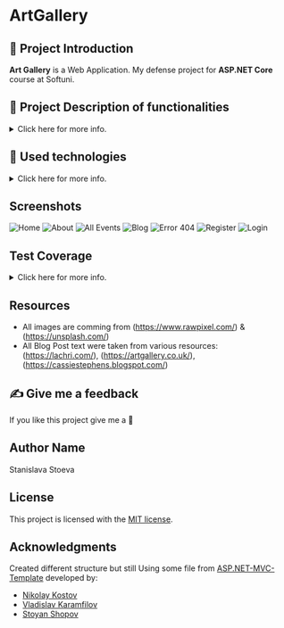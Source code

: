 # ArtGallery

## :art: Project Introduction
**Art Gallery** is a Web Application. 
My defense project for **ASP.NET Core** course at Softuni.

## :pencil: Project Description of functionalities
<details>
<summary> 
    Click here for more info. 
</summary>
  
Art Gallery's main idea is to be an app for booking and sales. A place where regular users can book an exhibition or buy a painting. 2 roles: user and admin.

<strong> User: </strong>
* Can book an exhibition event in the Gallery or buy a painting from the app store.
* Can read Blog Posts and create comments on any Article.
* Cancel booked exhibition events or request orders cancellation. Once a User cancels, an already made order should be approved by the manager.
  
<strong> Admin: </strong>
* Can Create, Edit or delete FAQ.
* Can Create, Edit or delete Events 
* Can Manage Users, Edit, Roles.
  
<strong> :pushpin: Restrictions: </strong>
* Guest Vistors (a user who is not Logged-in) are restricted to browsing through exhibition events and painting in the App Store, also through the Blog Posts, which are available for them to read.
* Users are not allowed to create FAQ, Events, Blog Posts or new Arts for purchases only if they are Administrators.
* Any user can create Comments, make orders or book events as long as it is a Logged-in user. 
* Only Guest visitors are not allowed to create comments, make orders or book events.
* Only admin is allowed to create Blog Posts, Events or Arts.
  
</details>

## :hammer: Used technologies
<details>
<summary> 
    Click here for more info. 
 </summary>
  
* ASP.NET CORE 6.0 MVC
* ASP.NET Core Areas
* Entity Framework [CORE 6.0](https://docs.microsoft.com/en-us/ef/core/)
* Seeder
* AutoMapper
* Cloudinary
* Docker Container (running Web)
* FontAwesome (font icons)
* HTML5
* CSS
* Two-Factor Authentication
* Run some sql query to match user to role
  
</details>

## Screenshots
<img src="https://res.cloudinary.com/dnvg6uuxl/image/upload/v1671199431/app_gallery/Screenshots/Home_j42wok.png" alt="Home">
<img src="https://res.cloudinary.com/dnvg6uuxl/image/upload/v1671199429/app_gallery/Screenshots/About_mbrjdh.png" alt="About">
<img src="https://res.cloudinary.com/dnvg6uuxl/image/upload/v1671708261/app_gallery/Screenshots/All_Events_yf9lmu.png" alt="All Events">
<img src="https://res.cloudinary.com/dnvg6uuxl/image/upload/v1671199431/app_gallery/Screenshots/Blog_sxfl01.png" alt="Blog">
<img src="https://res.cloudinary.com/dnvg6uuxl/image/upload/v1671704376/app_gallery/Screenshots/Error404_jl0dgx.png" alt="Error 404">
<img src="https://res.cloudinary.com/dnvg6uuxl/image/upload/v1671704702/app_gallery/Screenshots/Register_bhd9gs.png" alt="Register">
<img src="https://res.cloudinary.com/dnvg6uuxl/image/upload/v1671704820/app_gallery/Screenshots/Login_rxfgvp.png" alt="Login">

## Test Coverage
<details>
<summary> 
    Click here for more info. 
 </summary>
<img src="https://res.cloudinary.com/dnvg6uuxl/image/upload/v1660657910/app_gallery/test%20coverage/Test_Coverage_Part_1_ipflgg.png" alt="Part1">
<img src="https://res.cloudinary.com/dnvg6uuxl/image/upload/v1660657911/app_gallery/test%20coverage/Test_Coverage_Part_2_wgliji.png" alt="Part2">
<img src="https://res.cloudinary.com/dnvg6uuxl/image/upload/v1660657910/app_gallery/test%20coverage/Test_Coverage_Part_3_pozllh.png" alt="Part3">
<img src="https://res.cloudinary.com/dnvg6uuxl/image/upload/v1660657911/app_gallery/test%20coverage/Test_Coverage_Part_4_se9zim.png" alt="Part4">
</details>

## Resources
* All images are comming from (https://www.rawpixel.com/) & (https://unsplash.com/)
* All Blog Post text were taken from various resources:
   (https://lachri.com/),
   (https://artgallery.co.uk/),
   (https://cassiestephens.blogspot.com/)
   
## ✍️ Give me a feedback
If you like this project give me a 🌟
   
## Author Name 
Stanislava Stoeva

## License
This project is licensed with the [MIT license](LICENSE).

## Acknowledgments
Created different structure but still Using some file from [ASP.NET-MVC-Template](https://github.com/NikolayIT/ASP.NET-MVC-Template) developed by:
- [Nikolay Kostov](https://github.com/NikolayIT)
- [Vladislav Karamfilov](https://github.com/vladislav-karamfilov)
- [Stoyan Shopov](https://github.com/StoyanShopov)

